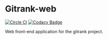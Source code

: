 Gitrank-web
===========

[![Circle CI](https://circleci.com/gh/gitlinks/gitrank-web.svg?style=svg)](https://circleci.com/gh/gitlinks/gitrank-web)
[![Codacy Badge](https://www.codacy.com/project/badge/e3f15c6b2d194f5a989708663ff718dc)](https://www.codacy.com/app/nikel092_2742/gitrank-web)

Web front-end application for the gitrank project.

